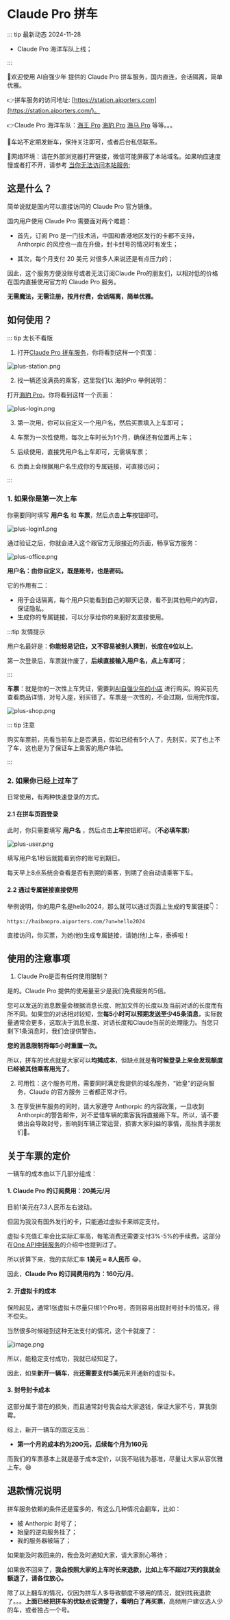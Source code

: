 
# Claude Pro 拼车

::: tip 最新动态 2024-11-28

- Claude Pro 海洋车队上线；

:::

🎉欢迎使用 AI自强少年 提供的 Claude Pro 拼车服务，国内直连，会话隔离，简单优雅。

👉拼车服务的访问地址: [https://station.aiporters.com](https://station.aiporters.com/)。

👉Claude Pro 海洋车队：[海王 Pro](https://haiwangpro.aiporters.com/) [海豹 Pro](https://haibaopro.aiporters.com/) [海马 Pro](https://haimapro.aiporters.com/) 等等。。。

🔔车站不定期发新车，保持关注即可，或者后台私信联系。

🚦网络环境：请在外部浏览器打开链接，微信可能屏蔽了本站域名。如果响应速度慢或者打不开，请参考 [当你无法访问本站服务](/tips/cloudflare-speed.md);

## 这是什么？

简单说就是国内可以直接访问的 Claude Pro 官方镜像。

国内用户使用 Claude Pro 需要面对两个难题：

  - 首先，订阅 Pro 是一门技术活，中国和香港地区发行的卡都不支持，Anthorpic 的风控也一直在升级，封卡封号的情况时有发生；

  - 其次，每个月支付 20 美元 对很多人来说还是有点压力的；

因此，这个服务方便没账号或者无法订阅Claude Pro的朋友们，以相对低的价格在国内直接使用官方的 Claude Pro 服务。

**无需魔法，无需注册，按月付费，会话隔离，简单优雅。**


## 如何使用？

::: tip 太长不看版

1. 打开[Claude Pro 拼车服务](https://station.aiporters.com/)，你将看到这样一个页面：

![plus-station.png](plus/plus-station.png)

2. 找一辆还没满员的乘客，这里我们以 海豹Pro 举例说明：

打开[海豹 Pro](https://haibaopro.aiporters.com/)，你将看到这样一个页面：

![plus-login.png](plus/plus-login.png)

3. 第一次用，你可以自定义一个用户名，然后买票填入上车即可；

4. 车票为一次性使用，每次上车时长为1个月，确保还有位置再上车；

5. 后续使用，直接凭用户名上车即可，无需填车票；

6. 页面上会根据用户名生成你的专属链接，可直接访问；

:::

### 1. 如果你是第一次上车

你需要同时填写 **用户名** 和 **车票**，然后点击**上车**按钮即可。

![plus-login1.png](plus/plus-login1.png)

通过验证之后，你就会进入这个跟官方无限接近的页面，畅享官方服务：

![plus-office.png](plus/plus-office.png)

**用户名：由你自定义，既是账号，也是密码。**

它的作用有二：

  - 用于会话隔离，每个用户只能看到自己的聊天记录，看不到其他用户的内容，保证隐私。
  - 生成你的专属链接，可以分享给你的亲朋好友直接使用。

:::tip 友情提示

用户名最好是：**你能轻易记住，又不容易被别人猜到，长度在6位以上**。

第一次登录后，车票就作废了，**后续直接输入用户名，点上车即可**；

:::


**车票**：就是你的一次性上车凭证，需要到[AI自强少年的小店](https://smallshop.wehugai.com/buy/5) 进行购买。购买前先查看商品详情，对号入座，别买错了。车票是一次性的，不会过期，但用完作废。

![plus-shop.png](plus/plus-shop.png)

::: tip 注意

购买车票前，先看当前车上是否满员，假如已经有5个人了，先别买，买了也上不了车，这也是为了保证车上乘客的用户体验。

:::

### 2. 如果你已经上过车了

日常使用，有两种快速登录的方式。

#### 2.1 在拼车页面登录

此时，你只需要填写 **用户名** ，然后点击**上车**按钮即可。（**不必填车票**）

![plus-user.png](plus/usual.png)

填写用户名1秒后就能看到你的账号到期日。

每天早上8点系统会查看是否有到期的乘客，到期了会自动请乘客下车。

#### 2.2 通过专属链接直接使用

举例说明，你的用户名是hello2024，那么就可以通过页面上生成的专属链接👇：

`https://haibaopro.aiporters.com/?un=hello2024`

直接访问，你买票，为她(他)生成专属链接，请她(他)上车，泰裤啦！

## 使用的注意事项

1. Claude Pro是否有任何使用限制？

  是的。Claude Pro 提供的使用量至少是我们免费服务的5倍。
  
  您可以发送的消息数量会根据消息长度、附加文件的长度以及当前对话的长度而有所不同。如果您的对话相对较短，您**每5小时可以预期发送至少45条消息**，实际数量通常会更多，这取决于消息长度、对话长度和Claude当前的处理能力。当您只剩下1条消息时，我们会提供警告。
  
  **您的消息限制将每5小时重置一次。**

  所以，拼车的优点就是大家可以**均摊成本**，但缺点就是**有时候登录上来会发现额度已经被其他乘客用光了**。

2. 可用性：这个服务可用，需要同时满足我提供的域名服务，“始皇”的逆向服务，Claude 的官方服务 三者都正常才行。

3. 在享受拼车服务的同时，请大家遵守 Anthorpic 的内容政策，一旦收到Anthorpic的警告邮件，对不爱惜车辆的乘客我将直接踢下车。所以，请不要做出会导致封号，影响到车辆正常运营，损害大家利益的事情，高抬贵手朋友们🤷。

## 关于车票的定价

一辆车的成本由以下几部分组成：

#### 1. Claude Pro 的订阅费用：20美元/月

目前1美元在7.3人民币左右波动。

但因为我没有国外发行的卡，只能通过虚拟卡来绑定支付。

虚拟卡充值汇率会比实际汇率高，每笔消费还需要支付3%-5%的手续费。这部分在[One API中转服务](/productivity/one-api.md)的介绍中也提到过了。

所以折算下来，我的实际汇率 **1美元 ≈ 8人民币** 😂。

因此，**Claude Pro 的订阅费用约为：160元/月**。

#### 2. 开虚拟卡的成本

保险起见，通常1张虚拟卡尽量只绑1个Pro号，否则容易出现封号封卡的情况，得不偿失。

当然很多时候碰到这种无法支付的情况，这个卡就废了：

![image.png](plus/pay-fail.png)

所以，能稳定支付成功，我就已经知足了。

因此，如果**新开一辆车**，我**还需要支付5美元**来开通新的虚拟卡。

#### 3. 封号封卡成本

这部分属于潜在的损失，而且通常封号我会给大家退钱，保证大家不亏，算我倒霉。

综上，新开一辆车的固定支出：

  - **第一个月的成本约为200元，后续每个月为160元**

而我们的车票基本上就是基于成本定价，以我不贴钱为基准，尽量让大家从容优雅上车。😄

## 退款情况说明

拼车服务依赖的条件还是蛮多的，有这么几种情况会翻车，比如：

- 被 Anthorpic 封号了；
- 始皇的逆向服务挂了；
- 我的服务器被端了；

如果能及时救回来的，我会及时通知大家，请大家耐心等待；

如果救不回来了，**我会按照大家的上车时长来退款，比如上车不超过7天的我就全额退了，请各位放心。**

除了以上翻车的情况，仅因为拼车人多导致额度不够用的情况，就别找我退款了。。。**上面已经把拼车的优缺点说清楚了，看明白了再买票**，高频用户建议选人少的车，或者独占一个号。